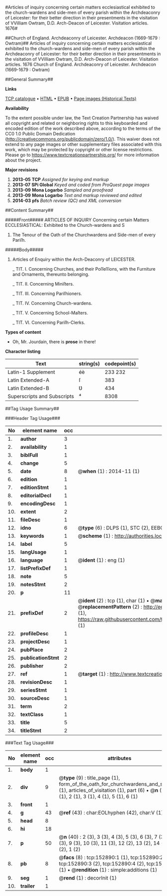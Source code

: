 #Articles of inquiry concerning certain matters ecclesiastical exhibited to the church-wardens and side-men of every parish within the Archdeaconry of Leicester: for their better direction in their presentments in the visitation of VVilliam Owtram, D.D. Arch-Deacon of Leicester. Visitation articles. 1676#

##Church of England. Archdeaconry of Leicester. Archdeacon (1669-1679 : Owtram)##
Articles of inquiry concerning certain matters ecclesiastical exhibited to the church-wardens and side-men of every parish within the Archdeaconry of Leicester: for their better direction in their presentments in the visitation of VVilliam Owtram, D.D. Arch-Deacon of Leicester.
Visitation articles. 1676
Church of England. Archdeaconry of Leicester. Archdeacon (1669-1679 : Owtram)

##General Summary##

**Links**

[TCP catalogue](http://www.ota.ox.ac.uk/tcp/)  • 
[HTML](http://tei.it.ox.ac.uk/tcp/Texts-HTML/free/A79/A79601.html)  • 
[EPUB](http://tei.it.ox.ac.uk/tcp/Texts-EPUB/free/A79/A79601.epub) • 
[Page images (Historical Texts)](https://historicaltexts.jisc.ac.uk/eebo-99895475e)

**Availability**

To the extent possible under law, the Text Creation Partnership has waived all copyright and related or neighboring rights to this keyboarded and encoded edition of the work described above, according to the terms of the CC0 1.0 Public Domain Dedication (http://creativecommons.org/publicdomain/zero/1.0/). This waiver does not extend to any page images or other supplementary files associated with this work, which may be protected by copyright or other license restrictions. Please go to https://www.textcreationpartnership.org/ for more information about the project.

**Major revisions**

1. __2013-05__ __TCP__ *Assigned for keying and markup*
1. __2013-07__ __SPi Global__ *Keyed and coded from ProQuest page images*
1. __2013-09__ __Mona Logarbo__ *Sampled and proofread*
1. __2013-09__ __Mona Logarbo__ *Text and markup reviewed and edited*
1. __2014-03__ __pfs__ *Batch review (QC) and XML conversion*

##Content Summary##

#####Front#####
ARTICLES OF INQUIRY Concerning certain Matters ECCLESIASTICAL: Exhibited to the Church-wardens and S
1. The Tenour of the Oath of the Churchwardens and Side-men of every Pariſh.

#####Body#####

1. Articles of Enquiry within the Arch-Deaconry of LEICESTER.

    _ TIT. I. Concerning Churches, and their Poſſeſſions, with the Furniture and Ornaments, thereunto belonging.

    _ TIT. II. Concerning Miniſters.

    _ TIT. III. Concerning Pariſhioners.

    _ TIT. IV. Concerning Church-wardens.

    _ TIT. V. Concerning School-Maſters.

    _ TIT. VI. Concerning Pariſh-Clerks.

**Types of content**

  * Oh, Mr. Jourdain, there is **prose** in there!

**Character listing**


|Text|string(s)|codepoint(s)|
|---|---|---|
|Latin-1 Supplement|éè|233 232|
|Latin Extended-A|ſ|383|
|Latin Extended-B|Ʋ|434|
|Superscripts             and Subscripts|⁴|8308|

##Tag Usage Summary##

###Header Tag Usage###

|No|element name|occ|attributes|
|---|---|---|---|
|1.|__author__|3||
|2.|__availability__|1||
|3.|__biblFull__|1||
|4.|__change__|5||
|5.|__date__|8| @__when__ (1) : 2014-11 (1)|
|6.|__edition__|1||
|7.|__editionStmt__|1||
|8.|__editorialDecl__|1||
|9.|__encodingDesc__|1||
|10.|__extent__|2||
|11.|__fileDesc__|1||
|12.|__idno__|6| @__type__ (6) : DLPS (1), STC (2), EEBO-CITATION (1), PROQUEST (1), VID (1)|
|13.|__keywords__|1| @__scheme__ (1) : http://authorities.loc.gov/ (1)|
|14.|__label__|5||
|15.|__langUsage__|1||
|16.|__language__|1| @__ident__ (1) : eng (1)|
|17.|__listPrefixDef__|1||
|18.|__note__|5||
|19.|__notesStmt__|2||
|20.|__p__|11||
|21.|__prefixDef__|2| @__ident__ (2) : tcp (1), char (1)  •  @__matchPattern__ (2) : ([0-9\-]+):([0-9IVX]+) (1), (.+) (1)  •  @__replacementPattern__ (2) : http://eebo.chadwyck.com/downloadtiff?vid=$1&page=$2 (1), https://raw.githubusercontent.com/textcreationpartnership/Texts/master/tcpchars.xml#$1 (1)|
|22.|__profileDesc__|1||
|23.|__projectDesc__|1||
|24.|__pubPlace__|2||
|25.|__publicationStmt__|2||
|26.|__publisher__|2||
|27.|__ref__|1| @__target__ (1) : http://www.textcreationpartnership.org/docs/. (1)|
|28.|__revisionDesc__|1||
|29.|__seriesStmt__|1||
|30.|__sourceDesc__|1||
|31.|__term__|2||
|32.|__textClass__|1||
|33.|__title__|5||
|34.|__titleStmt__|2||


###Text Tag Usage###

|No|element name|occ|attributes|
|---|---|---|---|
|1.|__body__|1||
|2.|__div__|9| @__type__ (9) : title_page (1), form_of_the_oath_for_churchwardens_and_sidemen (1), articles_of_visitation (1), part (6)  •  @__n__ (6) : 1 (1), 2 (1), 3 (1), 4 (1), 5 (1), 6 (1)|
|3.|__front__|1||
|4.|__g__|43| @__ref__ (43) : char:EOLhyphen (42), char:V (1)|
|5.|__head__|8||
|6.|__hi__|18||
|7.|__p__|50| @__n__ (40) : 2 (3), 3 (3), 4 (3), 5 (3), 6 (3), 7 (3), 8 (3), 9 (3), 10 (3), 11 (3), 12 (2), 13 (2), 14 (2), 15 (2), 1 (2)|
|8.|__pb__|8| @__facs__ (8) : tcp:152890:1 (1), tcp:152890:2 (2), tcp:152890:3 (2), tcp:152890:4 (2), tcp:152890:5 (1)  •  @__rendition__ (1) : simple:additions (1)|
|9.|__seg__|1| @__rend__ (1) : decorInit (1)|
|10.|__trailer__|1||
